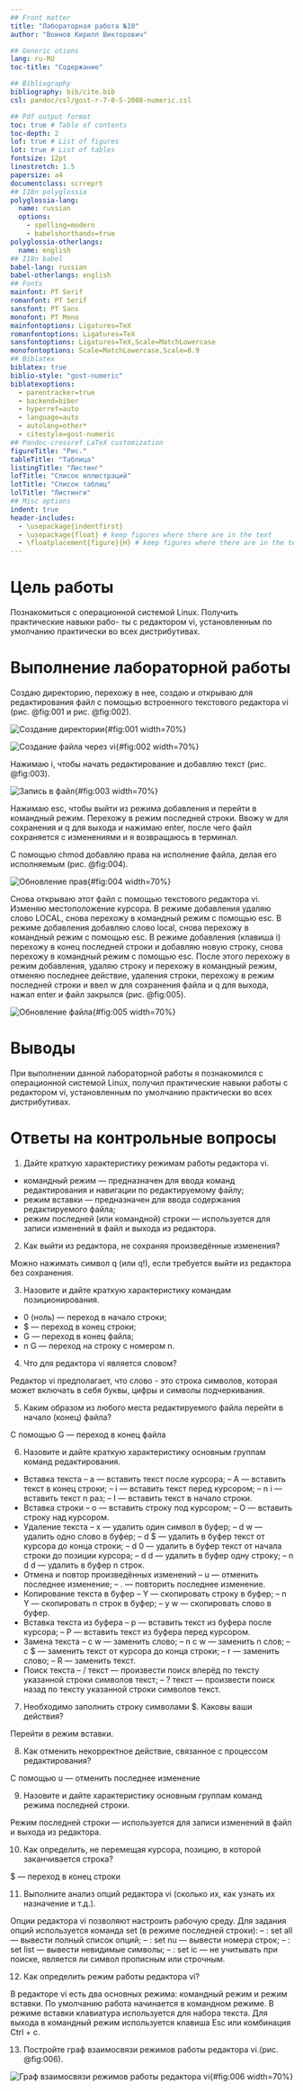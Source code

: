 ```yaml
---
## Front matter
title: "Лабораторная работа №10"
author: "Воинов Кирилл Викторович"

## Generic otions
lang: ru-RU
toc-title: "Содержание"

## Bibliography
bibliography: bib/cite.bib
csl: pandoc/csl/gost-r-7-0-5-2008-numeric.csl

## Pdf output format
toc: true # Table of contents
toc-depth: 2
lof: true # List of figures
lot: true # List of tables
fontsize: 12pt
linestretch: 1.5
papersize: a4
documentclass: scrreprt
## I18n polyglossia
polyglossia-lang:
  name: russian
  options:
	- spelling=modern
	- babelshorthands=true
polyglossia-otherlangs:
  name: english
## I18n babel
babel-lang: russian
babel-otherlangs: english
## Fonts
mainfont: PT Serif
romanfont: PT Serif
sansfont: PT Sans
monofont: PT Mono
mainfontoptions: Ligatures=TeX
romanfontoptions: Ligatures=TeX
sansfontoptions: Ligatures=TeX,Scale=MatchLowercase
monofontoptions: Scale=MatchLowercase,Scale=0.9
## Biblatex
biblatex: true
biblio-style: "gost-numeric"
biblatexoptions:
  - parentracker=true
  - backend=biber
  - hyperref=auto
  - language=auto
  - autolang=other*
  - citestyle=gost-numeric
## Pandoc-crossref LaTeX customization
figureTitle: "Рис."
tableTitle: "Таблица"
listingTitle: "Листинг"
lofTitle: "Список иллюстраций"
lotTitle: "Список таблиц"
lolTitle: "Листинги"
## Misc options
indent: true
header-includes:
  - \usepackage{indentfirst}
  - \usepackage{float} # keep figures where there are in the text
  - \floatplacement{figure}{H} # keep figures where there are in the text
---
```


# Цель работы

Познакомиться с операционной системой Linux. Получить практические навыки рабо-
ты с редактором vi, установленным по умолчанию практически во всех дистрибутивах.

# Выполнение лабораторной работы

Создаю директорию, перехожу в нее, создаю и открываю для редактирования файл с помощью встроенного текстового редактора vi (рис. @fig:001 и рис. @fig:002).

![Создание директории](image/1.png){#fig:001 width=70%}

![Создание файла через vi](image/2.png){#fig:002 width=70%}

Нажимаю i, чтобы начать редактирование и добавляю текст (рис. @fig:003).

![Запись в файл](image/2.png){#fig:003 width=70%}

Нажимаю esc, чтобы выйти из режима добавления и перейти в командный режим. Перехожу в режим последней строки. Ввожу w для сохранения и q для выхода и нажимаю enter, после чего файл сохраняется с изменениями и я возвращаюсь в терминал.

С помощью chmod добавляю права на исполнение файла, делая его исполняемым (рис. @fig:004).

![Обновление прав](image/4.png){#fig:004 width=70%}

Снова открываю этот файл с помощью текстового редактора vi. Изменяю местоположение курсора. В режиме добавления удаляю слово LOCAL, снова перехожу в командный режим с помощью esc. В режиме добавления добавляю слово local, снова перехожу в командный режим с помощью esc. В режиме добавления (клавиша i) перехожу в конец последней строки и добавляю новую строку, снова перехожу в командный режим с помощью esc. После этого перехожу в режим добавления, удаляю строку и перехожу в командный режим, отменяю последнее действие, удаления строки, перехожу в режим последней строки и ввел w для сохранения файла и q для выхода, нажал enter и файл закрылся (рис. @fig:005).

![Обновление файла](image/5.png){#fig:005 width=70%}

# Выводы

При выполнении данной лабораторной работы я познакомился с операционной системой Linux, получил практические навыки работы с редактором vi, установленным по умолчанию практически во всех дистрибутивах.

# Ответы на контрольные вопросы

1. Дайте краткую характеристику режимам работы редактора vi.

- командный режим — предназначен для ввода команд редактирования и навигации по редактируемому файлу;
- режим вставки — предназначен для ввода содержания редактируемого файла;
- режим последней (или командной) строки — используется для записи изменений в файл и выхода из редактора.

2. Как выйти из редактора, не сохраняя произведённые изменения?

Можно нажимать символ q (или q!), если требуется выйти из редактора без сохранения.

3. Назовите и дайте краткую характеристику командам позиционирования.
- 0 (ноль) — переход в начало строки;
- $ — переход в конец строки;
- G — переход в конец файла;
- n G — переход на строку с номером n.

4. Что для редактора vi является словом?

Редактор vi предполагает, что слово - это строка символов, которая может включать в себя буквы, цифры и символы подчеркивания.

5. Каким образом из любого места редактируемого файла перейти в начало (конец) файла?

С помощью G — переход в конец файла

6. Назовите и дайте краткую характеристику основным группам команд редактирования.

- Вставка текста – а — вставить текст после курсора; – А — вставить текст в конец строки; – i — вставить текст перед курсором; – n i — вставить текст n раз; – I — вставить текст в начало строки.
- Вставка строки – о — вставить строку под курсором; – О — вставить строку над курсором.
- Удаление текста – x — удалить один символ в буфер; – d w — удалить одно слово в буфер; – d $ — удалить в буфер текст от курсора до конца строки; – d 0 — удалить в буфер текст от начала строки до позиции курсора; – d d — удалить в буфер одну строку; – n d d — удалить в буфер n строк.
- Отмена и повтор произведённых изменений – u — отменить последнее изменение; – . — повторить последнее изменение.
- Копирование текста в буфер – Y — скопировать строку в буфер; – n Y — скопировать n строк в буфер; – y w — скопировать слово в буфер.
- Вставка текста из буфера – p — вставить текст из буфера после курсора; – P — вставить текст из буфера перед курсором.
- Замена текста – c w — заменить слово; – n c w — заменить n слов; – c $ — заменить текст от курсора до конца строки; – r — заменить слово; – R — заменить текст.
- Поиск текста – / текст — произвести поиск вперёд по тексту указанной строки символов текст; – ? текст — произвести поиск назад по тексту указанной строки символов текст.

7. Необходимо заполнить строку символами $. Каковы ваши действия?

Перейти в режим вставки.

8. Как отменить некорректное действие, связанное с процессом редактирования?

С помощью u — отменить последнее изменение

9. Назовите и дайте характеристику основным группам команд режима последней строки.

Режим последней строки — используется для записи изменений в файл и выхода из редактора.

10. Как определить, не перемещая курсора, позицию, в которой заканчивается строка?

$ — переход в конец строки

11. Выполните анализ опций редактора vi (сколько их, как узнать их назначение и т.д.).

Опции редактора vi позволяют настроить рабочую среду. Для задания опций используется команда set (в режиме последней строки): – : set all — вывести полный список опций; – : set nu — вывести номера строк; – : set list — вывести невидимые символы; – : set ic — не учитывать при поиске, является ли символ прописным или строчным.

12. Как определить режим работы редактора vi?

В редакторе vi есть два основных режима: командный режим и режим вставки. По умолчанию работа начинается в командном режиме. В режиме вставки клавиатура используется для набора текста. Для выхода в командный режим используется клавиша Esc или комбинация Ctrl + c.

13. Постройте граф взаимосвязи режимов работы редактора vi.(рис. @fig:006).

![Граф взаимосвязи режимов работы редактора vi](image/vi.png){#fig:006 width=70%}
